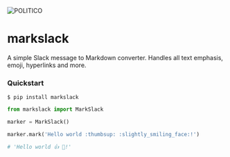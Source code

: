 ![POLITICO](https://rawgithub.com/The-Politico/src/master/images/logo/badge.png)

# markslack

A simple Slack message to Markdown converter. Handles all text emphasis, emoji, hyperlinks and more.

### Quickstart

```
$ pip install markslack
```

```python
from markslack import MarkSlack

marker = MarkSlack()

marker.mark('Hello world :thumbsup: :slightly_smiling_face:!')

# 'Hello world 👍 🙂!'

```
